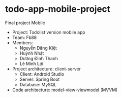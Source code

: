 # todo-app-mobile-project
Final project Mobile
- Project: Todolist version mobile app
- Team: Fb88
- Members:
  + Nguyễn Đăng Kiệt
  + Huỳnh Nhật
  + Dương Đình Thanh
  + Lê Minh Lợi
- Project architecture: client-server
  + Client: Android Studio
  + Server: Spring Boot
  + Database: MySQL
- Code architecture: model-view-viewmodel (MVVM)
